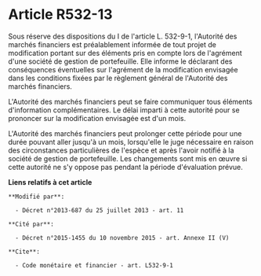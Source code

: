 # Article R532-13

Sous réserve des dispositions du I de l'article L. 532-9-1, l'Autorité des marchés financiers est préalablement informée de
tout projet de modification portant sur des éléments pris en compte lors de l'agrément d'une société de gestion de
portefeuille. Elle informe le déclarant des conséquences éventuelles sur l'agrément de la modification envisagée dans les
conditions fixées par le règlement général de l'Autorité des marchés financiers.

L'Autorité des marchés financiers peut se faire communiquer tous éléments d'information complémentaires. Le délai imparti à
cette autorité pour se prononcer sur la modification envisagée est d'un mois.

L'Autorité des marchés financiers peut prolonger cette période pour une durée pouvant aller jusqu'à un mois, lorsqu'elle le
juge nécessaire en raison des circonstances particulières de l'espèce et après l'avoir notifié à la société de gestion de
portefeuille. Les changements sont mis en œuvre si cette autorité ne s'y oppose pas pendant la période d'évaluation prévue.

**Liens relatifs à cet article**

	**Modifié par**:

	  - Décret n°2013-687 du 25 juillet 2013 - art. 11

	**Cité par**:

	  - Décret n°2015-1455 du 10 novembre 2015 - art. Annexe II (V)

	**Cite**:

	  - Code monétaire et financier - art. L532-9-1
